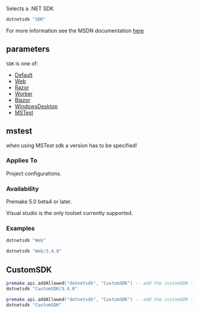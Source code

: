 Selects a .NET SDK

```lua
dotnetsdk "SDK"
```

For more information see the MSDN documentation [here](https://learn.microsoft.com/en-us/dotnet/core/project-sdk/overview)

## parameters ##
`SDK` is one of:

 * [Default](https://learn.microsoft.com/en-us/dotnet/core/project-sdk/msbuild-props)
 * [Web](https://learn.microsoft.com/en-us/aspnet/core/razor-pages/web-sdk?toc=%2Fdotnet%2Fnavigate%2Ftools-diagnostics%2Ftoc.json&bc=%2Fdotnet%2Fbreadcrumb%2Ftoc.json)
 * [Razor](https://learn.microsoft.com/en-us/aspnet/core/razor-pages/sdk?toc=%2Fdotnet%2Fnavigate%2Ftools-diagnostics%2Ftoc.json&bc=%2Fdotnet%2Fbreadcrumb%2Ftoc.json)
 * [Worker](https://learn.microsoft.com/en-us/dotnet/core/extensions/workers)
 * [Blazor](https://learn.microsoft.com/en-us/aspnet/core/blazor/)
 * [WindowsDesktop](https://learn.microsoft.com/en-us/dotnet/core/project-sdk/msbuild-props-desktop?view=aspnetcore-8.0)
 * [MSTest](https://learn.microsoft.com/en-us/dotnet/core/testing/unit-testing-mstest-sdk)


## mstest ##
when using MSTest sdk a version has to be specified!
### Applies To ###

Project configurations.

### Availability ###

Premake 5.0 beta4 or later.

Visual studio is the only toolset currently supported.

### Examples ###
```lua
dotnetsdk "Web"
```

```lua
dotnetsdk "Web/3.4.0"

```
## CustomSDK

```lua
premake.api.addAllowed("dotnetsdk", "CustomSDK") -- add the customSDK to allowed values for dotnetsdk
dotnetsdk "CustomSDK/3.4.0"
```

```lua
premake.api.addAllowed("dotnetsdk", "CustomSDK") -- add the customSDK to allowed values for dotnetsdk
dotnetsdk "CustomSDK"
```
